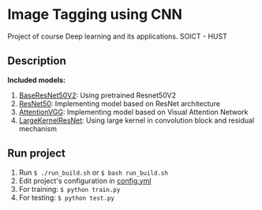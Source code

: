 # Image Tagging using CNN
Project of course Deep learning and its applications. SOICT - HUST

## Description

**Included models:**
1. [BaseResNet50V2](src/model/base_model.py): Using pretrained Resnet50V2
2. [ResNet50](src/model/resnet.py): Implementing model based on ResNet architecture
3. [AttentionVGG](src/model/acnn_vgg.py): Implementing model based on Visual Attention Network
4. [LargeKernelResNet](src/model/large_kernel.py): Using large kernel in convolution block and residual mechanism

## Run project
1. Run `$ ./run_build.sh` or `$ bash run_build.sh`
2. Edit project's configuration in [config.yml](config.yml)
3. For training: `$ python train.py`
4. For testing: `$ python test.py`
